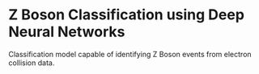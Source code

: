 # Z Boson Classification using Deep Neural Networks
Classification model capable of identifying Z Boson events from electron collision data.
